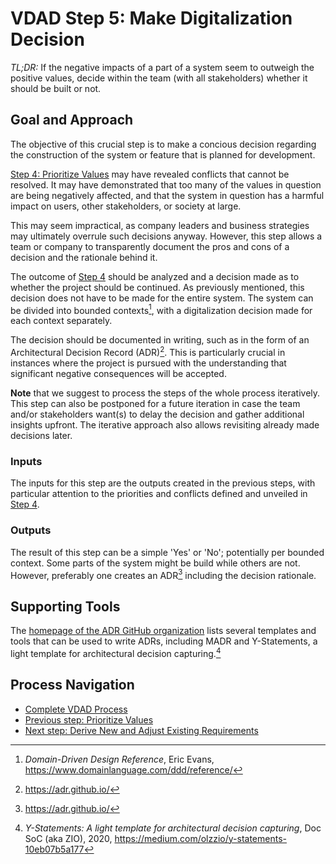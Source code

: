 # VDAD Step 5: Make Digitalization Decision

_TL;DR:_ If the negative impacts of a part of a system seem to outweigh the positive values, decide within the team (with all stakeholders) whether it should be built or not.

## Goal and Approach
The objective of this crucial step is to make a concious decision regarding the construction of the system or feature that is planned for development.

[Step 4: Prioritize Values](step-4-prioritize-values.md) may have revealed conflicts that cannot be resolved. It may have demonstrated that too many of the values in question are being negatively affected, and that the system in question has a harmful impact on users, other stakeholders, or society at large.

This may seem impractical, as company leaders and business strategies may ultimately overrule such decisions anyway. However, this step allows a team or company to transparently document the pros and cons of a decision and the rationale behind it.

The outcome of [Step 4](step-4-prioritize-values.md) should be analyzed and a decision made as to whether the project should be continued. As previously mentioned, this decision does not have to be made for the entire system. The system can be divided into bounded contexts[^1], with a digitalization decision made for each context separately.

The decision should be documented in writing, such as in the form of an Architectural Decision Record (ADR)[^2]. This is particularly crucial in instances where the project is pursued with the understanding that significant negative consequences will be accepted.

**Note** that we suggest to process the steps of the whole process iteratively. This step can also be postponed for a future iteration in case the team and/or stakeholders want(s) to delay the decision and gather additional insights upfront. The iterative approach also allows revisiting already made decisions later.

### Inputs
The inputs for this step are the outputs created in the previous steps, with particular attention to the priorities and conflicts defined and unveiled in [Step 4](step-4-prioritize-values.md).

### Outputs
The result of this step can be a simple 'Yes' or 'No'; potentially per bounded context. Some parts of the system might be build while others are not.
However, preferably one creates an ADR[^2] including the decision rationale.

## Supporting Tools

The [homepage of the ADR GitHub organization](https://adr.github.io/) lists several templates and tools that can be used to write ADRs, including MADR and Y-Statements, a light template for architectural decision capturing.[^3]

## Process Navigation

 * [Complete VDAD Process](./../value-driven-analysis-and-design)
 * [Previous step: Prioritize Values](step-4-prioritize-values.md)
 * [Next step: Derive New and Adjust Existing Requirements](step-6-derive-new-and-adjust-existing-requirements.md)

[^1]: _Domain-Driven Design Reference_, Eric Evans, <https://www.domainlanguage.com/ddd/reference/>
[^2]: <https://adr.github.io/>
[^3]: _Y-Statements: A light template for architectural decision capturing_, Doc SoC (aka ZIO), 2020, <https://medium.com/olzzio/y-statements-10eb07b5a177>
